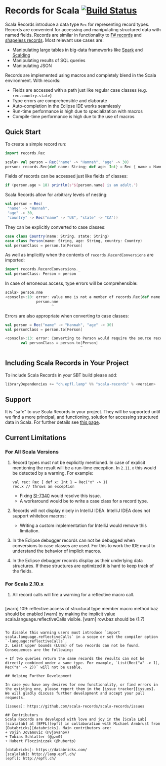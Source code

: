 Records for Scala [![Build Status](https://travis-ci.org/scala-records/scala-records.png?branch=master)](https://travis-ci.org/scala-records/scala-records)
================================================

Scala Records introduce a data type `Rec` for representing record types. Records are convenient for accessing and manipulating structured data with named fields. Records are similar in functionality to [F# records][f#-records] and [shapeless records][shapeless-records]. Most relevant use cases are:
+ Manipulating large tables in big-data frameworks like [Spark][spark] and [Scalding][scalding]
+ Manipulating results of SQL queries
+ Manipulating JSON

Records are implemented using macros and completely blend in the Scala environment. With records:
+ Fields are accessed with a path just like regular case classes (e.g. `rec.country.state`)
+ Type errors are comprehensible and elaborate
+ Auto-completion in the Eclipse IDE works seamlessly
+ Run-time performance is high due to specialization with macros
+ Compile-time performance is high due to the use of macros

[f#-records]: http://msdn.microsoft.com/en-us/library/dd233184.aspx
[shapeless-records]: https://github.com/milessabin/shapeless/blob/master/examples/src/main/scala/shapeless/examples/records.scala
[scalding]: https://github.com/twitter/scalding
[spark]: https://spark.apache.org/

## Quick Start

To create a simple record run:
```scala
import records.Rec

scala> val person = Rec("name" -> "Hannah", "age" -> 30)
person: records.Rec{def name: String; def age: Int} = Rec { name = Hannah, age = 30 }
```

Fields of records can be accessed just like fields of classes:
```scala
if (person.age > 18) println(s"${person.name} is an adult.")
```

Scala Records allow for arbitrary levels of nesting:
```scala
val person = Rec(
 "name" -> "Hannah",
 "age" -> 30,
 "country" -> Rec("name" -> "US", "state" -> "CA"))
```

They can be explicitly converted to case classes:
```scala
case class Country(name: String, state: String)
case class Person(name: String, age: String, country: Country)
val personClass = person.to[Person]
```

As well as implicitly when the contents of `records.RecordConversions` are imported:
```scala
import records.RecordConversions._
val personClass: Person = person
```

In case of erroneous access, type errors will be comprehensible:
```scala
scala> person.nme
<console>:10: error: value nme is not a member of records.Rec{def name: String; def age: Int}
              person.nme
                     ^
```

Errors are also appropriate when converting to case classes:
```scala
val person = Rec("name" -> "Hannah", "age" -> 30)
val personClass = person.to[Person]

<console>:13: error: Converting to Person would require the source record to have the following additional fields: [country: Country].
       val personClass = person.to[Person]
                                  ^
```

## Including Scala Records in Your Project

To include Scala Records in your SBT build please add:

```scala
libraryDependencies += "ch.epfl.lamp" %% "scala-records" % <version>
```

[sonatype]: https://oss.sonatype.org/index.html#nexus-search;quick~scala-records

## Support

It is "safe" to use Scala Records in your project. They will be supported until we find a more principal, and functioning, solution for accessing
structured data in Scala. For further details see [this page][design-decisions].

[design-decisions]: https://github.com/scala-records/scala-records/wiki/Why-Scala-Records-with-Structural-Types-and-Macros%3F
## Current Limitations
### For All Scala Versions

1. Record types must not be explicitly mentioned. In case of explicit mentioning the result will be a run-time exception. In `2.11.x` this would be detected by a warning. For example:

   ```
   val rec: Rec { def x: Int } = Rec("x" -> 1)
   rec.x // throws an exception
   ```
   + Fixing [SI-7340](https://issues.scala-lang.org/browse/SI-7340) would resolve this issue.
   + A workaround would be to write a case class for a record type.

2. Records will not display nicely in IntelliJ IDEA. IntelliJ IDEA does not support whitebox macros:
   + Writing a custom implementation for IntelliJ would remove this limitation.

3. In the Eclipse debugger records can not be debugged when conversions to case classes are used. For this to work the IDE must to understand the behavior of implicit macros.

4. In the Eclipse debugger records display as their underlying data structures. If these structures are optimized it is hard to keep track of the fields.

### For Scala 2.10.x

1. All record calls will fire a warning for a reflective macro call.

   ```
[warn] 109: reflective access of structural type member macro method baz should be enabled
[warn] by making the implicit value scala.language.reflectiveCalls visible.
[warn]     row.baz should be (1.7)
   ```

   To disable this warning users must introduce `import scala.language.reflectiveCalls` in a scope or set the compiler option `-language:reflectiveCalls`.
2. Least upper bounds (LUBs) of two records can not be found. Consequences are the following:

   + If two queries return the same records the results can not be directly combined under a same type. For example, `List(Rec("a" -> 1), Rec("a" -> 2))` will not be usable.

## Helping Further Development

In case you have any desires for new functionality, or find errors in the existing one, please report them in the [issue tracker][issues]. We will gladly discuss further development and accept your pull requests.

[issues]: https://github.com/scala-records/scala-records/issues

## Contributors
Scala Records are developed with love and joy in the [Scala Lab][scalalab] at [EPFL][epfl] in collaboration with Michael Armbrust from [Databricks][databricks]. Main contributors are:
 + Vojin Jovanovic (@vjovanov)
 + Tobias Schlatter (@gzm0)
 + Hubert Plocziniczak (@hubertp)

[databricks]: https://databricks.com/
[scalalab]: http://lamp.epfl.ch/
[epfl]: http://epfl.ch/
